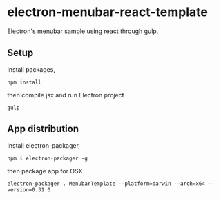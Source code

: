 # electron-menubar-react-template

Electron's menubar sample using react through gulp.

## Setup

Install packages,

```
npm install
```

then compile jsx and run Electron project

```
gulp
```

## App distribution

Install electron-packager,

```
npm i electron-packager -g
```

then package app for OSX

```
electron-packager . MenubarTemplate --platform=darwin --arch=x64 --version=0.31.0 
```